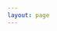 ```yaml
---
layout: page
---
```


<script setup>
  import {
    VPTeamPage,
    VPTeamPageTitle,
    VPTeamMembers
  } from 'vitepress/theme'
  const author = [
    {
      avatar: '/assets/images/aaronlan.jpg',
      name: 'Aaron Lan',
      links: [
        { icon: 'github', link: 'https://github.com/singmywp' },
        { icon: 'dcloud-ext', link: 'https://ext.dcloud.net.cn/publisher?id=703665' }
      ]
    }
  ]

  const members = [
    {
      avatar: '/assets/images/dcloud.png',
      name: 'Dcloud',
      title: '感谢 Dcloud 为诸多开发者提供便捷的开发工具和庞大的开发平台',
      links: [
        { icon: 'web', link: 'https://dcloud.net.cn/' }
      ]
    },
    {
      avatar: '/assets/images/dengqichang.jpg',
      name: '邓琪昌',
      title: 'sn-empty 组件基于开源组件 flower-empty 开发',
      links: [
        { icon: 'gitee', link: 'https://gitee.com/dengqichang/flower-library' },
        { icon: 'github', link: 'https://github.com/dengqichang' },
        { icon: 'dcloud-ext', link: 'https://ext.dcloud.net.cn/publisher?id=68708' },
        { icon: 'web', link: 'https://flowerui.com/documents/flower-empty/guide/sketch.html'}
      ]
    },
    {
      avatar: '/assets/images/lime.jpg',
      name: '陌上华年',
      title: 'Color、Date 核心库分别基于开源插件 lime-color、lime-dayuts 开发',
      links: [
        { icon: 'gitee', link: 'https://gitee.com/liangei' },
        { icon: 'dcloud-ext', link: 'https://ext.dcloud.net.cn/publisher?id=242774' }
      ]
    },
    {
      avatar: '/assets/images/kux.png',
      name: 'kux',
      title: '框架开发过程中给予诸多技术指导帮助',
      links: [
        { icon: 'gitee', link: 'https://gitcode.com/kviewui' },
        { icon: 'github', link: 'https://github.com/kviewui' },
        { icon: 'dcloud-ext', link: 'https://ext.dcloud.net.cn/publisher?id=81149' },
        { icon: 'dcloud-ext', link: 'https://ext.dcloud.net.cn/publisher?id=1132788' }
      ]
    },
    {
      avatar: '/assets/images/easings.net.png',
      name: 'Easings.net',
      title: 'Utils 核心库 Easing 模块基于 Easings.net API 设计',
      links: [
        { icon: 'web', link: 'https://easings.net' },
        { icon: 'github', link: 'https://github.com/ai/easings.net' }
      ]
    },
  ]
</script>

<VPTeamPage style="margin-top: 0 !important;">
  <VPTeamPageTitle>
    <template #title>
      <span style="font-weight: bold;">作者</span>
    </template>
  </VPTeamPageTitle>
  <VPTeamMembers
    :members="author"
  />
  <VPTeamPageTitle>
    <template #title>
      <span style="font-weight: bold;">特别鸣谢</span>
    </template>
    <template #lead>
      SinleUI 框架部分代码基于大神们的开源插件二次开发。
      <br />
      特别感谢各位插件作者对于 SinleUI 的贡献！
    </template>
  </VPTeamPageTitle>
  <VPTeamMembers
    :members="members"
  />
</VPTeamPage>

